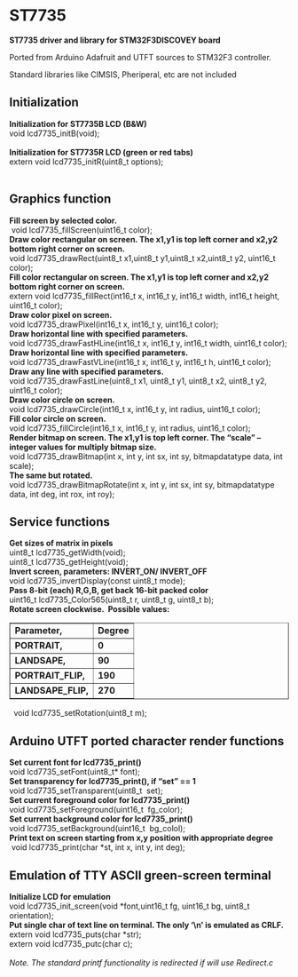 ST7735
======

<b>ST7735 driver and library for STM32F3DISCOVEY board</b><br>
<p>Ported from Arduino Adafruit and UTFT sources to STM32F3 controller.</p>
<p>Standard libraries like CIMSIS, Pheriperal, etc are not included</p>
 <h2>Initialization</h2>
<b>Initialization for ST7735B LCD (B&amp;W)</b><br>
void lcd7735_initB(void);<br>
<br>
<b>Initialization for ST7735R LCD (green or red tabs)</b><br>
extern void lcd7735_initR(uint8_t options);<br>
<br>
<h2>Graphics function</h2>
<b> Fill screen by selected color.</b><br>
&nbsp;void lcd7735_fillScreen(uint16_t color);<br>
<b>Draw color rectangular on screen. The x1,y1 is top left corner
and x2,y2 bottom right corner on screen.</b><br>
void lcd7735_drawRect(uint8_t x1,uint8_t y1,uint8_t x2,uint8_t y2,
uint16_t color);<br>
<b>Fill color rectangular on screen. The x1,y1 is top left corner
and x2,y2 bottom right corner on screen.</b><br>
extern void lcd7735_fillRect(int16_t x, int16_t y, int16_t width,
int16_t height, uint16_t color);<br>
<b>Draw color pixel on screen.</b><br>
void lcd7735_drawPixel(int16_t x, int16_t y, uint16_t color);<br>
<b>Draw horizontal line with specified parameters.</b><br>
void lcd7735_drawFastHLine(int16_t x, int16_t y, int16_t width,
uint16_t color);<br>
<b>Draw horizontal line with specified parameters.</b><br>
void lcd7735_drawFastVLine(int16_t x, int16_t y, int16_t h, uint16_t
color);<br>
<b>Draw any line with specified parameters.</b><br>
void lcd7735_drawFastLine(uint8_t x1, uint8_t y1, uint8_t x2,
uint8_t y2, uint16_t color);<br>
<b> Draw color circle on screen. </b><br>
void lcd7735_drawCircle(int16_t x, int16_t y, int radius, uint16_t
color);<br>
<b> Fill color circle on screen.</b><br>
void lcd7735_fillCircle(int16_t x, int16_t y, int radius, uint16_t
color);<br>
<b> Render bitmap on screen. The x1,y1 is top left corner. The
“scale” – integer values for multiply bitmap size.</b><br>
void lcd7735_drawBitmap(int x, int y, int sx, int sy, bitmapdatatype
data, int scale);<br>
<b> The same but rotated.</b><br>
void lcd7735_drawBitmapRotate(int x, int y, int sx, int sy,
bitmapdatatype data, int deg, int rox, int roy);<br>
<h2> Service functions</h2>
<b> Get sizes of matrix in pixels</b><br>
uint8_t lcd7735_getWidth(void);<br>
uint8_t lcd7735_getHeight(void);<br>
<b> Invert screen, parameters: INVERT_ON/ INVERT_OFF</b><br>
void lcd7735_invertDisplay(const uint8_t mode);<br>
<b> Pass 8-bit (each) R,G,B, get back 16-bit packed color</b><br>
uint16_t lcd7735_Color565(uint8_t r, uint8_t g, uint8_t b);<br>
<b> Rotate screen clockwise.&nbsp; Possible values:</b><b><br>
</b><b> </b>
<table cellpadding="2" cellspacing="2" border="1">
<tbody>
<tr>
<td><b>Parameter,</b></td>
<td><b>Degree</b></td>
</tr>
<tr>
<td><b>PORTRAIT,</b></td>
<td><b>0</b></td>
</tr>
<tr>
<td><b>LANDSAPE,</b></td>
<td><b>90</b></td>
</tr>
<tr>
<td><b>PORTRAIT_FLIP,</b></td>
<td><b>190</b></td>
</tr>
<tr>
<td><b>LANDSAPE_FLIP,</b></td>
<td><b>270</b></td>
</tr>
</tbody>
</table>
<b> </b>&nbsp; void lcd7735_setRotation(uint8_t m);<br>
<h2> <b>Arduino UTFT ported character render functions</b></h2>
<b> Set current font for lcd7735_print()</b><br>
void lcd7735_setFont(uint8_t* font);<br>
<b> Set transparency for lcd7735_print(), if “set” == 1 </b><br>
void lcd7735_setTransparent(uint8_t&nbsp; set);<br>
<b> Set current foreground color for lcd7735_print()</b><br>
void lcd7735_setForeground(uint16_t&nbsp; fg_color);<br>
<b> Set current background color for lcd7735_print()</b><br>
void lcd7735_setBackground(uint16_t&nbsp; bg_colol);<br>
<b> Print text on screen starting from x,y position with appropriate
degree </b><br>
&nbsp;void lcd7735_print(char *st, int x, int y, int deg);<br>
<h2><b> Emulation of TTY ASCII green-screen terminal &nbsp;</b></h2>
<b> Initialize LCD for emulation</b><br>
void lcd7735_init_screen(void *font,uint16_t fg, uint16_t bg,
uint8_t orientation);<br>
<b> Put single char of text line on terminal. The only ‘\n’ is
emulated as CRLF.</b><br>
extern void lcd7735_puts(char *str);<br>
extern void lcd7735_putc(char c);<br>
<br>
<i> Note. The standard printf functionality is redirected if will
use Redirect.c</i><br>
<br>
